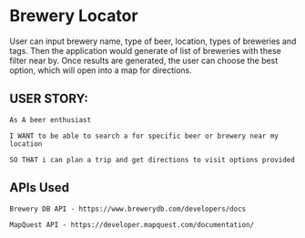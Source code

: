 # Brewery Locator

User can input brewery name, type of beer, location, types of breweries and tags. Then the application would generate of list of breweries with these filter near by. Once results are generated, the user can choose the best option, which will open into a map for directions.

## USER STORY: 

    As A beer enthusiast

    I WANT to be able to search a for specific beer or brewery near my location

    SO THAT i can plan a trip and get directions to visit options provided

## APIs Used
    Brewery DB API - https://www.brewerydb.com/developers/docs

    MapQuest API - https://developer.mapquest.com/documentation/
